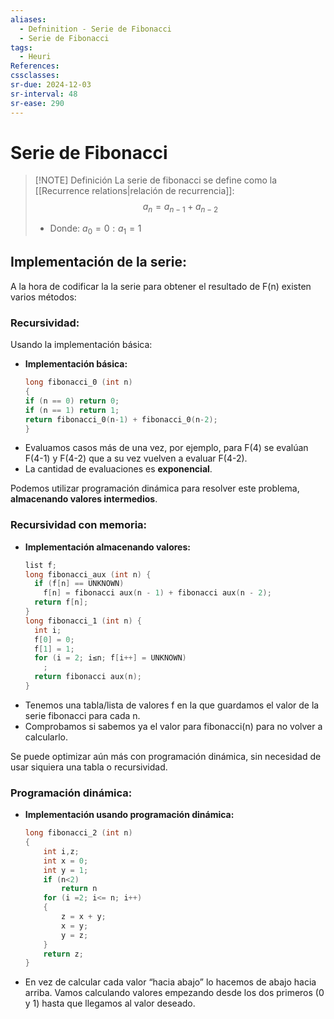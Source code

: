 ```yaml
---
aliases:
  - Defninition - Serie de Fibonacci
  - Serie de Fibonacci
tags:
  - Heuri
References: 
cssclasses: 
sr-due: 2024-12-03
sr-interval: 48
sr-ease: 290
---
```

# Serie de Fibonacci

> [!NOTE] Definición 
>  La serie de fibonacci se define como la [[Recurrence relations|relación de recurrencia]]: 
>  $$
>  a_n = a_{n-1} + a_{n-2}
>  $$ 
>  + Donde: $a_0 = 0: a_1 = 1$

## Implementación de la serie:
A la hora de codificar la la serie para obtener el resultado de F(n) existen varios métodos: 
### Recursividad:
Usando la implementación básica: 
+ **Implementación básica:**
	```c
	long fibonacci_0 (int n)
	{
	if (n == 0) return 0;
	if (n == 1) return 1;
	return fibonacci_0(n-1) + fibonacci_0(n-2);
	}
	```
+ Evaluamos casos más de una vez, por ejemplo, para F(4) se evalúan F(4-1) y F(4-2) que a su vez vuelven a evaluar F(4-2). 
+ La cantidad de evaluaciones es **exponencial**. 

Podemos utilizar programación dinámica para resolver este problema, **almacenando valores intermedios**.
### Recursividad con memoria:
+ **Implementación almacenando valores:**
	```c
	list f;
	long fibonacci_aux (int n) {
	  if (f[n] == UNKNOWN)
	    f[n] = fibonacci aux(n - 1) + fibonacci aux(n - 2);
	  return f[n];
	}
	long fibonacci_1 (int n) {
	  int i;
	  f[0] = 0;
	  f[1] = 1;
	  for (i = 2; i≤n; f[i++] = UNKNOWN)
	    ;
	  return fibonacci aux(n);
	}
	```
+ Tenemos una tabla/lista de valores f en la que guardamos el valor de la serie fibonacci para cada n. 
+ Comprobamos si sabemos ya el valor para fibonacci(n) para no volver a calcularlo. 

Se puede optimizar aún más con programación dinámica, sin necesidad de usar siquiera una tabla o recursividad.
### Programación dinámica:
+ **Implementación usando programación dinámica:**
	```c
	long fibonacci_2 (int n)
	{
		int i,z;
		int x = 0;
		int y = 1;
		if (n<2)
			return n
		for (i =2; i<= n; i++)
		{
			z = x + y;
			x = y;
			y = z; 
		}
		return z;
	}
	```
+ En vez de calcular cada valor “hacia abajo” lo hacemos de abajo hacia arriba. Vamos calculando valores empezando desde los dos primeros (0 y 1) hasta que llegamos al valor deseado. 




